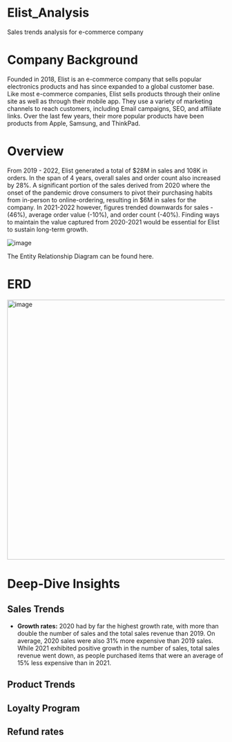 # Elist_Analysis
Sales trends analysis for e-commerce company

# Company Background
Founded in 2018, Elist is an e-commerce company that sells popular electronics products and has since expanded to a global customer base. Like most e-commerce companies, Elist sells products through their online site as well as through their mobile app. They use a variety of marketing channels to reach customers, including Email campaigns, SEO, and affiliate links. Over the last few years, their more popular products have been products from Apple, Samsung, and ThinkPad.

# Overview

From 2019 - 2022, Elist generated a total of $28M in sales and 108K  in orders. In the span of 4 years, overall sales and order count also increased by 28%. A significant portion of the sales derived from 2020 where the onset of the pandemic drove consumers to pivot their purchasing habits from in-person to online-ordering, resulting in $6M in sales for the company. In 2021-2022 however, figures trended downwards for sales -(46%), average order value (-10%), and order count (-40%). Finding ways to maintain the value captured from 2020-2021 would be essential for Elist to sustain long-term growth.

![image](https://github.com/user-attachments/assets/07354f5d-1287-4be4-95b4-95d0f66d26fd)

The Entity Relationship Diagram can be found here.

# ERD
<img width="600" alt="image" src="https://github.com/user-attachments/assets/85196519-2168-4739-af80-58687bc3b791">

# Deep-Dive Insights

## Sales Trends

- **Growth rates:** 2020 had by far the highest growth rate, with more than double the number of sales and the total sales revenue than 2019. On average, 2020 sales were also 31% more expensive than 2019 sales. While 2021 exhibited positive growth in the number of sales, total sales revenue went down, as people purchased items that were an average of 15% less expensive than in 2021.

## Product Trends

## Loyalty Program

## Refund rates
